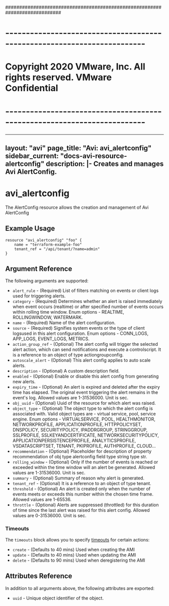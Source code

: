 ############################################################################
# ------------------------------------------------------------------------
# Copyright 2020 VMware, Inc.  All rights reserved. VMware Confidential
# ------------------------------------------------------------------------
###

---
layout: "avi"
page_title: "Avi: avi_alertconfig"
sidebar_current: "docs-avi-resource-alertconfig"
description: |-
  Creates and manages Avi AlertConfig.
---

# avi_alertconfig

The AlertConfig resource allows the creation and management of Avi AlertConfig

## Example Usage

```hcl
resource "avi_alertconfig" "foo" {
    name = "terraform-example-foo"
    tenant_ref = "/api/tenant/?name=admin"
}
```

## Argument Reference

The following arguments are supported:

* `alert_rule` - (Required) List of filters matching on events or client logs used for triggering alerts.
* `category` - (Required) Determines whether an alert is raised immediately when event occurs (realtime) or after specified number of events occurs within rolling time window. Enum options - REALTIME, ROLLINGWINDOW, WATERMARK.
* `name` - (Required) Name of the alert configuration.
* `source` - (Required) Signifies system events or the type of client logsused in this alert configuration. Enum options - CONN_LOGS, APP_LOGS, EVENT_LOGS, METRICS.
* `action_group_ref` - (Optional) The alert config will trigger the selected alert action, which can send notifications and execute a controlscript. It is a reference to an object of type actiongroupconfig.
* `autoscale_alert` - (Optional) This alert config applies to auto scale alerts.
* `description` - (Optional) A custom description field.
* `enabled` - (Optional) Enable or disable this alert config from generating new alerts.
* `expiry_time` - (Optional) An alert is expired and deleted after the expiry time has elapsed. The original event triggering the alert remains in the event's log. Allowed values are 1-31536000. Unit is sec.
* `obj_uuid` - (Optional) Uuid of the resource for which alert was raised.
* `object_type` - (Optional) The object type to which the alert config is associated with. Valid object types are - virtual service, pool, service engine. Enum options - VIRTUALSERVICE, POOL, HEALTHMONITOR, NETWORKPROFILE, APPLICATIONPROFILE, HTTPPOLICYSET, DNSPOLICY, SECURITYPOLICY, IPADDRGROUP, STRINGGROUP, SSLPROFILE, SSLKEYANDCERTIFICATE, NETWORKSECURITYPOLICY, APPLICATIONPERSISTENCEPROFILE, ANALYTICSPROFILE, VSDATASCRIPTSET, TENANT, PKIPROFILE, AUTHPROFILE, CLOUD...
* `recommendation` - (Optional) Placeholder for description of property recommendation of obj type alertconfig field type string  type str.
* `rolling_window` - (Optional) Only if the number of events is reached or exceeded within the time window will an alert be generated. Allowed values are 1-31536000. Unit is sec.
* `summary` - (Optional) Summary of reason why alert is generated.
* `tenant_ref` - (Optional) It is a reference to an object of type tenant.
* `threshold` - (Optional) An alert is created only when the number of events meets or exceeds this number within the chosen time frame. Allowed values are 1-65536.
* `throttle` - (Optional) Alerts are suppressed (throttled) for this duration of time since the last alert was raised for this alert config. Allowed values are 0-31536000. Unit is sec.


### Timeouts

The `timeouts` block allows you to specify [timeouts](https://www.terraform.io/docs/configuration/resources.html#timeouts) for certain actions:

* `create` - (Defaults to 40 mins) Used when creating the AMI
* `update` - (Defaults to 40 mins) Used when updating the AMI
* `delete` - (Defaults to 90 mins) Used when deregistering the AMI

## Attributes Reference

In addition to all arguments above, the following attributes are exported:

* `uuid` -  Unique object identifier of the object.

